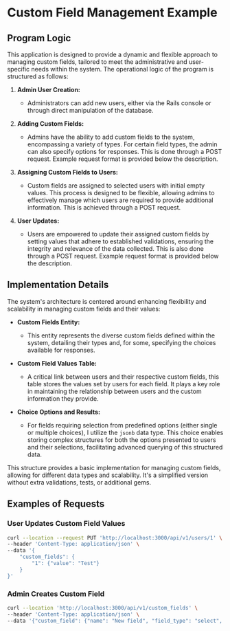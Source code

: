 # Custom Field Management Example

## Program Logic

This application is designed to provide a dynamic and flexible approach to managing custom fields, tailored to meet the administrative and user-specific needs within the system. The operational logic of the program is structured as follows:

1. **Admin User Creation:** 
   - Administrators can add new users, either via the Rails console or through direct manipulation of the database.

2. **Adding Custom Fields:**
   - Admins have the ability to add custom fields to the system, encompassing a variety of types. For certain field types, the admin can also specify options for responses. This is done through a POST request. Example request format is provided below the description.

3. **Assigning Custom Fields to Users:**
   - Custom fields are assigned to selected users with initial empty values. This process is designed to be flexible, allowing admins to effectively manage which users are required to provide additional information. This is achieved through a POST request.

4. **User Updates:**
   - Users are empowered to update their assigned custom fields by setting values that adhere to established validations, ensuring the integrity and relevance of the data collected. This is also done through a POST request. Example request format is provided below the description.

## Implementation Details

The system's architecture is centered around enhancing flexibility and scalability in managing custom fields and their values:

- **Custom Fields Entity:**
  - This entity represents the diverse custom fields defined within the system, detailing their types and, for some, specifying the choices available for responses.

- **Custom Field Values Table:**
  - A critical link between users and their respective custom fields, this table stores the values set by users for each field. It plays a key role in maintaining the relationship between users and the custom information they provide.

- **Choice Options and Results:**
  - For fields requiring selection from predefined options (either single or multiple choices), I utilize the `jsonb` data type. This choice enables storing complex structures for both the options presented to users and their selections, facilitating advanced querying of this structured data.

This structure provides a basic implementation for managing custom fields, allowing for different data types and scalability. It's a simplified version without extra validations, tests, or additional gems.

## Examples of Requests

### User Updates Custom Field Values

```bash
curl --location --request PUT 'http://localhost:3000/api/v1/users/1' \
--header 'Content-Type: application/json' \
--data '{
    "custom_fields": {
        "1": {"value": "Test"}
    }
}'
```

### Admin Creates Custom Field 

```bash
curl --location 'http://localhost:3000/api/v1/custom_fields' \
--header 'Content-Type: application/json' \
--data '{"custom_field": {"name": "New field", "field_type": "select", "options": {"choices": ["a"] }}}'
```
